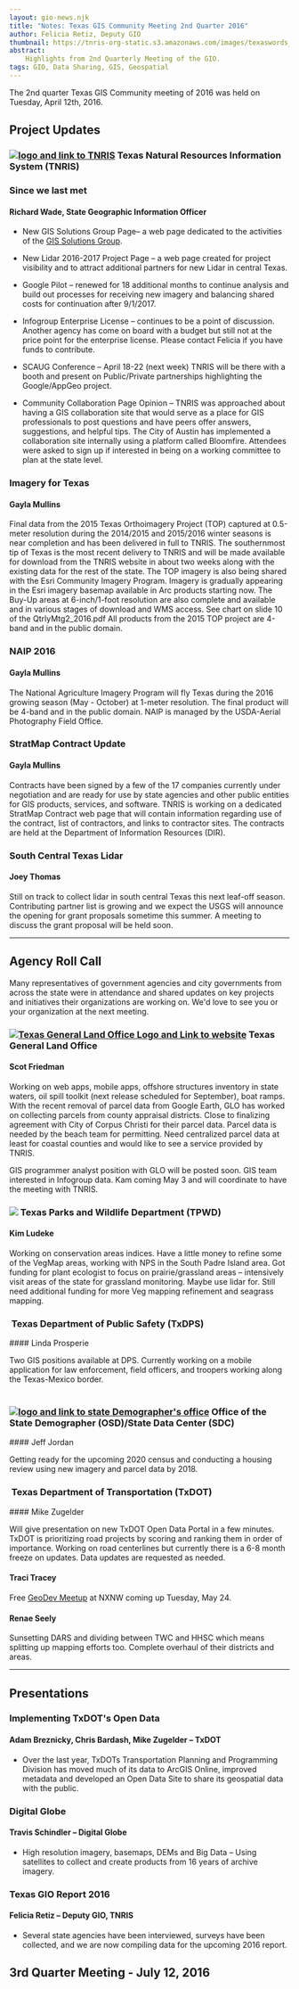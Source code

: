 ```yaml
---
layout: gio-news.njk
title: "Notes: Texas GIS Community Meeting 2nd Quarter 2016"
author: Felicia Retiz, Deputy GIO
thumbnail: https://tnris-org-static.s3.amazonaws.com/images/texaswords_th.jpg
abstract:
    Highlights from 2nd Quarterly Meeting of the GIO.
tags: GIO, Data Sharing, GIS, Geospatial
---
```


<script async class="speakerdeck-embed" data-id="4184008e4c9b4254a3d5d2bd2407453a" data-ratio="1.33333333333333" src="//speakerdeck.com/assets/embed.js"></script>

<p class="lead">The 2nd quarter Texas GIS Community meeting of 2016 was held on Tuesday, April 12th, 2016.</p>

## Project Updates

<h3><a href="http://tnris.org"><img class="pull-right" src="https://tnris-org-static.s3.amazonaws.com/images/tnris_logo.png" alt="logo and link to TNRIS"></a> Texas Natural Resources Information System (TNRIS)</h3>

### Since we last met
#### Richard Wade, State Geographic Information Officer

-	New GIS Solutions Group Page– a web page dedicated to the activities of the [GIS Solutions Group](https://tnris.org/geographic-information-office/gis-solutions-group/).

-	New Lidar 2016-2017 Project Page – a web page created for project visibility and to attract additional partners for new Lidar in central Texas.

-	Google Pilot – renewed for 18 additional months to continue analysis and build out processes for receiving new imagery and balancing shared costs for continuation after 9/1/2017.

-	Infogroup Enterprise License – continues to be a point of discussion. Another agency has come on board with a budget but still not at the price point for the enterprise license. Please contact Felicia if you have funds to contribute.

-	SCAUG Conference – April 18-22 (next week) TNRIS will be there with a booth and present on Public/Private partnerships highlighting the Google/AppGeo project.

- Community Collaboration Page Opinion – TNRIS was approached about having a GIS collaboration site that would serve as a place for GIS professionals to post questions and have peers offer answers, suggestions, and helpful tips. The City of Austin has implemented a collaboration site internally using a platform called Bloomfire. Attendees were asked to sign up if interested in being on a working committee to plan at the state level.

### Imagery for Texas
#### Gayla Mullins

Final data from the 2015 Texas Orthoimagery Project (TOP) captured at 0.5-meter resolution during the 2014/2015 and 2015/2016 winter seasons is near completion and has been delivered in full to TNRIS. The southernmost tip of Texas is the most recent delivery to TNRIS and will be made available for download from the TNRIS website in about two weeks along with the existing data for the rest of the state. The TOP imagery is also being shared with the Esri Community Imagery Program. Imagery is gradually appearing in the Esri imagery basemap available in Arc products starting now.
The Buy-Up areas at 6-inch/1-foot resolution are also complete and available and in various stages of download and WMS access. See chart on slide 10 of the QtrlyMtg2_2016.pdf
All products from the 2015 TOP project are 4-band and in the public domain.

### NAIP 2016
#### Gayla Mullins

The National Agriculture Imagery Program will fly Texas during the 2016 growing season (May - October) at 1-meter resolution. The final product will be 4-band and in the public domain. NAIP is managed by the USDA-Aerial Photography Field Office.

### StratMap Contract Update
#### Gayla Mullins

Contracts have been signed by a few of the 17 companies currently under negotiation and are ready for use by state agencies and other public entities for GIS products, services, and software. TNRIS is working on a dedicated StratMap Contract web page that will contain information regarding use of the contract, list of contractors, and links to contractor sites. The contracts are held at the Department of Information Resources (DIR).

### South Central Texas Lidar
#### Joey Thomas

Still on track to collect lidar in south central Texas this next leaf-off season. Contributing partner list is growing and we expect the USGS will announce the opening for grant proposals sometime this summer. A meeting to discuss the grant proposal will be held soon.


*****

## Agency Roll Call

<p class="lead">Many representatives of government agencies and city governments from across the state were in attendance and shared updates on key projects and initiatives their organizations are working on. We'd love to see you or your organization at the next meeting.</p>

<h3><a href="http://www.glo.texas.gov/"><img class="pull-right" alt="Texas General Land Office Logo and Link to website" src="https://tnris-org-static.s3.amazonaws.com/images/tx_glo_logo.jpg"></a> Texas General Land Office</h3>

#### Scot Friedman
Working on web apps, mobile apps, offshore structures inventory in state waters, oil spill toolkit (next release scheduled for September), boat ramps. With the recent removal of parcel data from Google Earth, GLO has worked on collecting parcels from county appraisal districts. Close to finalizing agreement with City of Corpus Christi for their parcel data. Parcel data is needed by the beach team for permitting. Need centralized parcel data at least for coastal counties and would like to see a service provided by TNRIS.

GIS programmer analyst position with GLO will be posted soon. GIS team interested in Infogroup data. Kam coming May 3 and will coordinate to have the meeting with TNRIS.

<h3><a href="https://tpwd.texas.gov/"><img class="pull-right" src="https://tnris-org-static.s3.amazonaws.com/images/tpwd_logo.jpg"></a> Texas Parks and Wildlife Department (TPWD)</h3>

#### Kim Ludeke
Working on conservation areas indices. Have a little money to refine some of the VegMap areas, working with NPS in the South Padre Island area. Got funding for plant ecologist to focus on prairie/grassland areas – intensively visit areas of the state for grassland monitoring. Maybe use lidar for. Still need additional funding for more Veg mapping refinement and seagrass mapping.


<h3><a href="https://www.dps.texas.gov/"><img class="pull-right" alt="" src="https://tnris-org-static.s3.amazonaws.com/images/tx_dps_logo.jpg"></a> Texas Department of Public Safety (TxDPS)</h3>
#### Linda Prosperie

Two GIS positions available at DPS. Currently working on a mobile application for law enforcement, field officers, and troopers working along the Texas-Mexico border.
<br>
<br>
<h3><a href="http://osd.state.tx.us"><img class="pull-right" src="https://tnris-org-static.s3.amazonaws.com/images/tx_demographer.jpg" alt="logo and link to state Demographer's office"></a> Office of the State Demographer (OSD)/State Data Center (SDC)</h3>
#### Jeff Jordan

Getting ready for the upcoming 2020 census and conducting a housing review using new imagery and parcel data by 2018.
<br>
<h3><a href="http://www.txdot.gov/"><img class="pull-right" alt="" src="https://tnris-org-static.s3.amazonaws.com/images/txdot_logo.jpg"></a> Texas Department of Transportation (TxDOT)</h3>
#### Mike Zugelder

Will give presentation on new TxDOT Open Data Portal in a few minutes. TxDOT is prioritizing road projects by scoring and ranking them in order of importance. Working on road centerlines but currently there is a 6-8 month freeze on updates. Data updates are requested as needed.

#### Traci Tracey

Free [GeoDev Meetup](http://www.meetup.com/DevMeetUpTexas/events/229771773/) at NXNW coming up Tuesday, May 24.

#### Renae Seely

Sunsetting DARS and dividing between TWC and HHSC which means splitting up mapping efforts too. Complete overhaul of their districts and areas.

*******

## Presentations
### Implementing TxDOT's Open Data
#### Adam Breznicky, Chris Bardash, Mike Zugelder – TxDOT

- Over the last year, TxDOTs Transportation Planning and Programming Division has moved much of its data to ArcGIS Online, improved metadata and developed an Open Data Site to share its geospatial data with the public.

<script async class="speakerdeck-embed" data-id="3b89f49a24244a39a4159c861fabd0b5" data-ratio="1.33333333333333" src="//speakerdeck.com/assets/embed.js"></script>

### Digital Globe
#### Travis Schindler – Digital Globe

- High resolution imagery, basemaps, DEMs and Big Data – Using satellites to collect and create products from 16 years of archive imagery.

<script async class="speakerdeck-embed" data-id="032b53105c7c429cb4b0441139530481" data-ratio="1.33333333333333" src="//speakerdeck.com/assets/embed.js"></script>

### Texas GIO Report 2016
#### Felicia Retiz – Deputy GIO, TNRIS

- Several state agencies have been interviewed, surveys have been collected, and we are now compiling data for the upcoming 2016 report.

<script async class="speakerdeck-embed" data-id="36393f2141da4d39ba884e90f6426c7f" data-ratio="1.77777777777778" src="//speakerdeck.com/assets/embed.js"></script>

## 3rd Quarter Meeting - July 12, 2016
